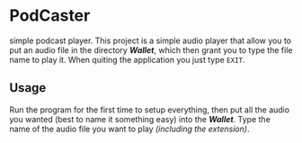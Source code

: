 # PodCaster
simple podcast player.
This project is a simple audio player that allow you to put an audio file in the directory _**Wallet**_, which then grant you to type
the file name to play it. When quiting the application you just type `EXIT`.


## Usage
Run the program for the first time to setup everything, then put all the audio you wanted (best to name it something easy)
into the _**Wallet**_. Type the name of the audio file you want to play _(including the extension)_.
